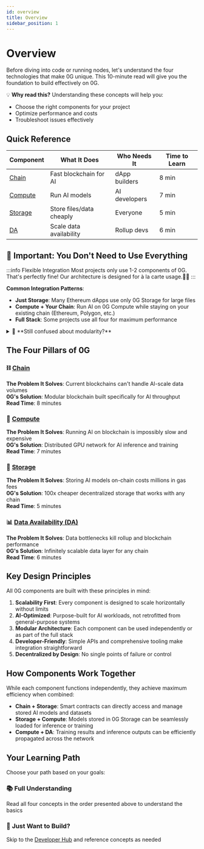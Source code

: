 ```yaml
---
id: overview
title: Overview
sidebar_position: 1
---
```


# Overview

Before diving into code or running nodes, let's understand the four technologies that make 0G unique. This 10-minute read will give you the foundation to build effectively on 0G.

💡 **Why read this?** Understanding these concepts will help you:
- Choose the right components for your project
- Optimize performance and costs
- Troubleshoot issues effectively

## Quick Reference

| Component | What It Does | Who Needs It | Time to Learn |
|-----------|--------------|--------------|---------------|
| [Chain](/concepts/chain) | Fast blockchain for AI | dApp builders | 8 min |
| [Compute](/concepts/compute) | Run AI models | AI developers | 7 min |
| [Storage](/concepts/storage) | Store files/data cheaply | Everyone | 5 min |
| [DA](/concepts/da) | Scale data availability | Rollup devs | 6 min |

## 🎯 Important: You Don't Need to Use Everything

:::info Flexible Integration
Most projects only use 1-2 components of 0G. That's perfectly fine! Our architecture is designed for à la carte usage.🧑‍🍳
:::

**Common Integration Patterns**:
- **Just Storage**: Many Ethereum dApps use only 0G Storage for large files
- **Compute + Your Chain**: Run AI on 0G Compute while staying on your existing chain (Ethereum, Polygon, etc.)
- **Full Stack**: Some projects use all four for maximum performance

<details>
<summary>🤔 **Still confused about modularity?**</summary>

Think of it like cloud services:
- You can use AWS S3 (storage) without EC2 (compute)
- You can use Google's AI APIs without Google Cloud Storage
- 0G works the same way - use what you need, ignore what you don't!

**Example**: A DeFi protocol on Ethereum can use only 0G Storage to store historical trading data, without touching 0G Chain or Compute.

</details>

## The Four Pillars of 0G

### ⛓️ [Chain](/concepts/chain)
**The Problem It Solves**: Current blockchains can't handle AI-scale data volumes  
**0G's Solution**: Modular blockchain built specifically for AI throughput  
**Read Time**: 8 minutes

### 🤖 [Compute](/concepts/compute)  
**The Problem It Solves**: Running AI on blockchain is impossibly slow and expensive  
**0G's Solution**: Distributed GPU network for AI inference and training  
**Read Time**: 7 minutes

### 💾 [Storage](/concepts/storage)
**The Problem It Solves**: Storing AI models on-chain costs millions in gas fees  
**0G's Solution**: 100x cheaper decentralized storage that works with any chain  
**Read Time**: 5 minutes

### 📊 [Data Availability (DA)](/concepts/da)
**The Problem It Solves**: Data bottlenecks kill rollup and blockchain performance  
**0G's Solution**: Infinitely scalable data layer for any chain  
**Read Time**: 6 minutes

## Key Design Principles

All 0G components are built with these principles in mind:

1. **Scalability First**: Every component is designed to scale horizontally without limits
2. **AI-Optimized**: Purpose-built for AI workloads, not retrofitted from general-purpose systems
3. **Modular Architecture**: Each component can be used independently or as part of the full stack
4. **Developer-Friendly**: Simple APIs and comprehensive tooling make integration straightforward
5. **Decentralized by Design**: No single points of failure or control

## How Components Work Together

While each component functions independently, they achieve maximum efficiency when combined:

- **Chain + Storage**: Smart contracts can directly access and manage stored AI models and datasets
- **Storage + Compute**: Models stored in 0G Storage can be seamlessly loaded for inference or training
- **Compute + DA**: Training results and inference outputs can be efficiently propagated across the network

## Your Learning Path

Choose your path based on your goals:

### 📚 **Full Understanding**
Read all four concepts in the order presented above to understand the basics

### 🚀 **Just Want to Build?**
Skip to the [Developer Hub](/developer-hub/getting-started) and reference concepts as needed